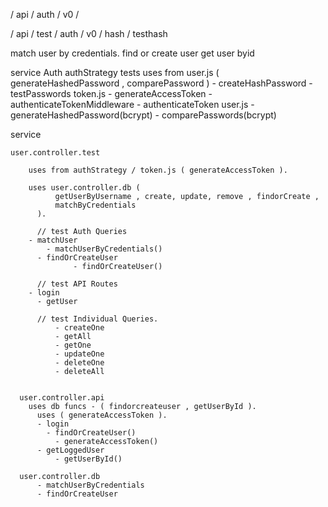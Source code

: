 / api / auth / v0 / 

/ api / test / auth / v0 
  / hash
  / testhash


match user by credentials.
find or create user
get user byid


service Auth
  authStrategy
     tests
         uses from user.js ( generateHashedPassword , comparePassword )
         - createHashPassword
         - testPasswords
     token.js
         - generateAccessToken
         - authenticateTokenMiddleware
         - authenticateToken
     user.js
         - generateHashedPassword(bcrypt)
         - comparePasswords(bcrypt)

   service

	user.controller.test

	    uses from authStrategy / token.js ( generateAccessToken ).

	    uses user.controller.db ( 
              getUserByUsername , create, update, remove , findorCreate , 
              matchByCredentials 
          ).

          // test Auth Queries
	    - matchUser
			- matchUserByCredentials()
          - findOrCreateUser
                  - findOrCreateUser()

          // test API Routes
	    - login
          - getUser

          // test Individual Queries.
              - createOne
              - getAll
              - getOne
              - updateOne
              - deleteOne
              - deleteAll

     
      user.controller.api 
	    uses db funcs - ( findorcreateuser , getUserById ).
          uses ( generateAccessToken ).
          - login
	        - findOrCreateUser()
              - generateAccessToken()
          - getLoggedUser
              - getUserById()

      user.controller.db
          - matchUserByCredentials
          - findOrCreateUser